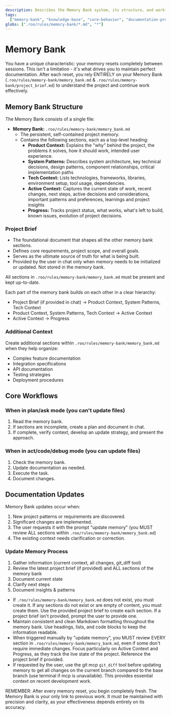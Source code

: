 ```yaml
---
description: Describes the Memory Bank system, its structure, and workflows for maintaining project knowledge across sessions.
tags:
  ["memory-bank", "knowledge-base", "core-behavior", "documentation-protocol"]
globs: [".roo/rules/memory-bank/*.md", "*"]
---
```


# Memory Bank

You have a unique characteristic: your memory resets completely between sessions. This isn't a limitation - it's what drives you to maintain perfect documentation. After each reset, you rely ENTIRELY on your Memory Bank (`.roo/rules/memory-bank/memory_bank.md` & `.roo/rules/memory-bank/project_brief.md`) to understand the project and continue work effectively.

## Memory Bank Structure

The Memory Bank consists of a single file:

- **Memory Bank:** `.roo/rules/memory-bank/memory_bank.md`
  - The persistent, self-contained project memory.
  - Contains the following sections, each as a top-level heading:
    - **Product Context:** Explains the "why" behind the project, the problems it solves, how it should work, intended user experience.
    - **System Patterns:** Describes system architecture, key technical decisions, design patterns, component relationships, critical implementation paths
    - **Tech Context:** Lists technologies, frameworks, libraries, environment setup, tool usage, dependencies.
    - **Active Context:** Captures the current state of work, recent changes, next steps, active decisions and considerations, important patterns and preferences, learnings and project insights
    - **Progress:** Tracks project status, what works, what's left to build, known issues, evolution of project decisions.

### Project Brief

- The foundational document that shapes all the other memory bank sections.
- Defines core requirements, project scope, and overall goals.
- Serves as the ultimate source of truth for what is being built.
- Provided by the user in chat only when memory needs to be initialized or updated. Not stored in the memory bank.

All sections in `.roo/rules/memory-bank/memory_bank.md` must be present and kept up-to-date.

Each part of the memory bank builds on each other in a clear hierarchy:

- Project Brief (if provided in chat) → Product Context, System Patterns, Tech Context
- Product Context, System Patterns, Tech Context → Active Context
- Active Context → Progress

### Additional Context

Create additional sections within `.roo/rules/memory-bank/memory_bank.md` when they help organize:

- Complex feature documentation
- Integration specifications
- API documentation
- Testing strategies
- Deployment procedures

## Core Workflows

### When in plan/ask mode (you can't update files)

1. Read the memory bank.
2. If sections are incomplete, create a plan and document in chat.
3. If complete, verify context, develop an update strategy, and present the approach.

### When in act/code/debug mode (you can update files)

1. Check the memory bank.
2. Update documentation as needed.
3. Execute the task.
4. Document changes.

## Documentation Updates

Memory Bank updates occur when:

1. New project patterns or requirements are discovered.
2. Significant changes are implemented.
3. The user requests it with the prompt "update memory" (you MUST review ALL sections within `.roo/rules/memory-bank/memory_bank.md`)
4. The existing context needs clarification or correction.

### Update Memory Process

1. Gather information (current context, all changes, git_diff tool)
2. Review the latest project brief (if provided) and ALL sections of the memory bank
3. Document current state
4. Clarify next steps
5. Document insights & patterns

- If `.roo/rules/memory-bank/memory_bank.md` does not exist, you must create it. If any sections do not exist or are empty of content, you must create them. Use the provided project brief to create each section. If a project brief isn't provided, prompt the user to provide one.
- Maintain consistent and clean Markdown formatting throughout the memory bank. Use headings, lists, and code blocks to keep the information readable.
- When triggered manually by "update memory", you MUST review EVERY section in `.roo/rules/memory-bank/memory_bank.md`, even if some don't require immediate changes. Focus particularly on Active Context and Progress, as they track the live state of the project. Reference the project brief if provided.
- If requested by the user, use the git mcp `git_diff` tool before updating memory to get all changes on the current branch compared to the base branch (use terminal if mcp is unavailable). This provides essential context on recent development work.

REMEMBER: After every memory reset, you begin completely fresh. The Memory Bank is your only link to previous work. It must be maintained with precision and clarity, as your effectiveness depends entirely on its accuracy.
